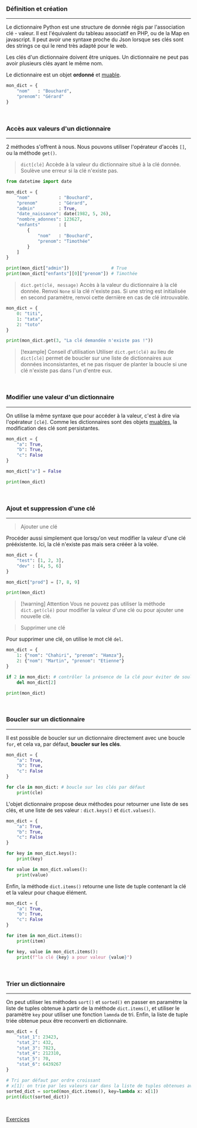 ### Définition et création
---

Le dictionnaire Python est une structure de donnée régis par l'association clé - valeur. Il est l'équivalent du tableau associatif en PHP, ou de la Map en javascript. Il peut avoir une syntaxe proche du Json lorsque ses clés sont des strings ce qui le rend très adapté pour le web.

Les clés d'un dictionnaire doivent être uniques. Un dictionnaire ne peut pas avoir plusieurs clés ayant le même nom.

Le dictionnaire est un objet **ordonné** et [muable](14.%20Les%20objets%20muables%20et%20immuables.md#Les%20objets%20muables).

```python
mon_dict = {
	"nom"   : "Bouchard",
	"prenom": "Gérard"
}
```

<br>

### Accès aux valeurs d'un dictionnaire
---

2 méthodes s'offrent à nous. Nous pouvons utiliser l'opérateur d'accès `[]`, ou la méthode `get()`.

> `dict[clé]`  Accède à la valeur du dictionnaire situé à la clé donnée. Soulève une erreur si la clé n'existe pas.
```python
from datetime import date

mon_dict = {
	"nom"           : "Bouchard",
	"prenom"        : "Gérard",
	"admin"         : True,
	"date_naissance": date(1982, 5, 26),
	"nombre_adonnes": 123627,
	"enfants"       : [
		{
			"nom"   : "Bouchard",
			"prenom": "Timothée"
		}
	]
}

print(mon_dict["admin"])                # True
print(mon_dict["enfants"][0]["prenom"]) # Timothée
```

> `dict.get(clé, message)` Accès à la valeur du dictionnaire à la clé donnée. Renvoi `None` si la clé n'existe pas. Si une string est initialisée en second paramètre, renvoi cette dernière en cas de clé introuvable.
```python
mon_dict = {
	0: "titi",
	1: "tata",
	2: "toto"
}

print(mon_dict.get(3, "La clé demandée n'existe pas !"))
```


> [!example] Conseil d'utilisation
> Utiliser `dict.get(clé)` au lieu de `dict[clé]` permet de boucler sur une liste de dictionnaires aux données inconsistantes, et ne pas risquer de planter la boucle si une clé n'existe pas dans l'un d'entre eux.

<br>

### Modifier une valeur d'un dictionnaire
---

On utilise la même syntaxe que pour accéder à la valeur, c'est à dire via l'opérateur `[clé]`. Comme les dictionnaires sont des objets [muables](14.%20Les%20objets%20muables%20et%20immuables.md#Les%20objets%20muables), la modification des clé sont persistantes.

```python
mon_dict = {
	"a": True,
	"b": True,
	"c": False
}

mon_dict["a"] = False

print(mon_dict)
```

<br>

### Ajout et suppression d'une clé
---

> Ajouter une clé

Procéder aussi simplement que lorsqu'on veut modifier la valeur d'une clé prééxistente. Ici, la clé n'existe pas mais sera crééer à la volée.

```python
mon_dict = {
	"test": [1, 2, 3],
	"dev" : [4, 5, 6]
}

mon_dict["prod"] = [7, 8, 9]

print(mon_dict)
```


> [!warning] Attention
> Vous ne pouvez pas utiliser la méthode `dict.get(clé)` pour modifier la valeur d'une clé ou pour ajouter une nouvelle clé.


> Supprimer une clé

Pour supprimer une clé, on utilise le mot clé `del`.

```python
mon_dict = {
	1: {"nom": "Chahiri", "prenom": "Hamza"},
	2: {"nom": "Martin", "prenom": "Etienne"}
}

if 2 in mon_dict: # contrôler la présence de la clé pour éviter de soulever une erreur 
	del mon_dict[2]

print(mon_dict)
```

<br>

### Boucler sur un dictionnaire
---

Il est possible de boucler sur un dictionnaire directement avec une boucle `for`, et cela va, par défaut, **boucler sur les clés**.

```python
mon_dict = {
	"a": True,
	"b": True,
	"c": False
}

for cle in mon_dict: # boucle sur les clés par défaut
	print(cle)
```

L'objet dictionnaire propose deux méthodes pour retourner une liste de ses clés, et une liste de ses valeur : `dict.keys()` et `dict.values()`.

```python
mon_dict = {
	"a": True,
	"b": True,
	"c": False
}

for key in mon_dict.keys():
	print(key)

for value in mon_dict.values():
	print(value)
```

Enfin, la méthode `dict.items()` retourne une liste de tuple contenant la clé et la valeur pour chaque élément.

```python
mon_dict = {
	"a": True,
	"b": True,
	"c": False
}

for item in mon_dict.items():
	print(item)

for key, value in mon_dict.items():
	print(f"la clé {key} a pour valeur {value}")
```

<br>

### Trier un dictionnaire
---

On peut utiliser les méthodes `sort()` et `sorted()` en passer en paramètre la liste de tuples obtenue  à partir de la méthode `dict.items()`, et utiliser le paramètre `key` pour utiliser une fonction `lamnda` de tri. Enfin, la liste de tuple triée obtenue peux être reconverti en dictionnaire.

```python
mon_dict = {
	"stat_1": 23423,
	"stat_2": 432,
	"stat_3": 7823,
	"stat_4": 212310,
	"stat_5": 70,
	"stat_6": 6439267
}

# Tri par défaut par ordre croissant
# x[1]: on trie par les valeurs car dans la liste de tuples obtenues avec dict.items(), les valeur sont à l'indice 1 de chaque tuple
sorted_dict = sorted(mon_dict.items(), key=lambda x: x[1])
print(dict(sorted_dict))
```

<br>

[Exercices](Exercices%20-%2017.%20Les%20dictionnaires.md)
